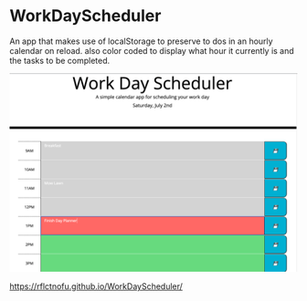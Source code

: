 # WorkDayScheduler

An app that makes use of localStorage to preserve to dos in an hourly calendar on reload. also color coded to display what hour it currently is and the tasks to be completed.

![day planner](/images/Screen%20Shot%202022-07-02%20at%201.22.37%20PM.png)

https://rflctnofu.github.io/WorkDayScheduler/
